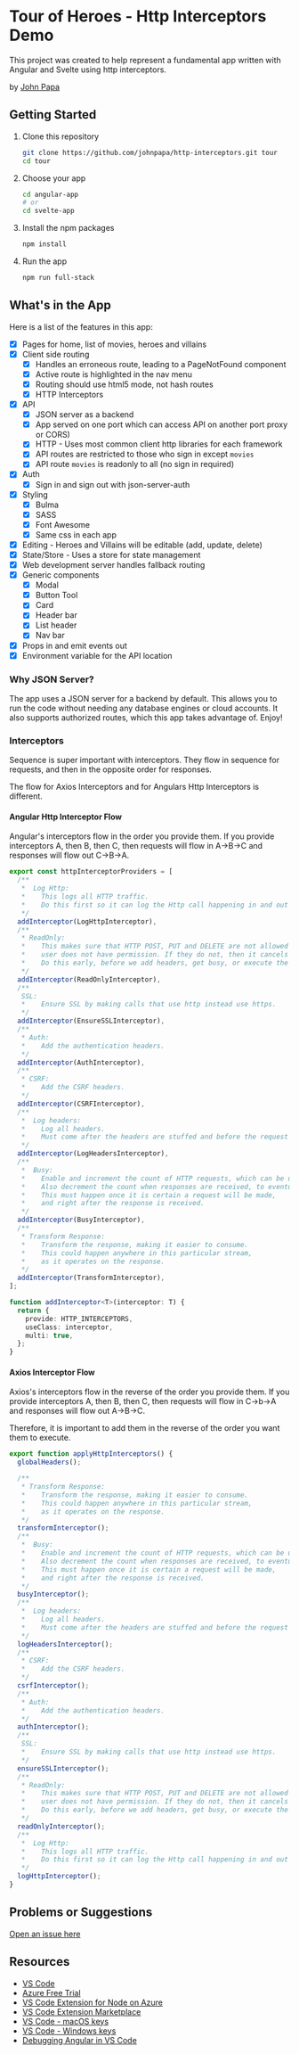 # Tour of Heroes - Http Interceptors Demo

This project was created to help represent a fundamental app written with Angular and Svelte using http interceptors.

by [John Papa](http://twitter.com/john_papa)

## Getting Started

1. Clone this repository

   ```bash
   git clone https://github.com/johnpapa/http-interceptors.git tour
   cd tour
   ```

1. Choose your app

   ```bash
   cd angular-app
   # or
   cd svelte-app
   ```

1. Install the npm packages

   ```bash
   npm install
   ```

1. Run the app

   ```bash
   npm run full-stack
   ```

## What's in the App

Here is a list of the features in this app:

- [x] Pages for home, list of movies, heroes and villains
- [x] Client side routing
  - [x] Handles an erroneous route, leading to a PageNotFound component
  - [x] Active route is highlighted in the nav menu
  - [x] Routing should use html5 mode, not hash routes
  - [x] HTTP Interceptors
- [x] API
  - [x] JSON server as a backend
  - [x] App served on one port which can access API on another port proxy or CORS)
  - [x] HTTP - Uses most common client http libraries for each framework
  - [x] API routes are restricted to those who sign in except `movies`
  - [x] API route `movies` is readonly to all (no sign in required)
- [x] Auth
  - [x] Sign in and sign out with json-server-auth
- [x] Styling
  - [x] Bulma
  - [x] SASS
  - [x] Font Awesome
  - [x] Same css in each app
- [x] Editing - Heroes and Villains will be editable (add, update, delete)
- [x] State/Store - Uses a store for state management
- [x] Web development server handles fallback routing
- [x] Generic components
  - [x] Modal
  - [x] Button Tool
  - [x] Card
  - [x] Header bar
  - [x] List header
  - [x] Nav bar
- [x] Props in and emit events out
- [x] Environment variable for the API location

### Why JSON Server?

The app uses a JSON server for a backend by default. This allows you to run the code without needing any database engines or cloud accounts. It also supports authorized routes, which this app takes advantage of. Enjoy!

### Interceptors

Sequence is super important with interceptors. They flow in sequence for requests, and then in the opposite order for responses.

The flow for Axios Interceptors and for Angulars Http Interceptors is different.

#### Angular Http Interceptor Flow

Angular's interceptors flow in the order you provide them. If you provide interceptors A, then B, then C, then requests will flow in A->B->C and responses will flow out C->B->A.

```typescript
export const httpInterceptorProviders = [
  /**
   *  Log Http:
   *    This logs all HTTP traffic.
   *    Do this first so it can log the Http call happening in and out (last).
   */
  addInterceptor(LogHttpInterceptor),
  /**
   * ReadOnly:
   *    This makes sure that HTTP POST, PUT and DELETE are not allowed if the
   *    user does not have permission. If they do not, then it cancels the request.
   *    Do this early, before we add headers, get busy, or execute the request.
   */
  addInterceptor(ReadOnlyInterceptor),
  /**
   SSL:
   *    Ensure SSL by making calls that use http instead use https.
   */
  addInterceptor(EnsureSSLInterceptor),
  /**
   * Auth:
   *    Add the authentication headers.
   */
  addInterceptor(AuthInterceptor),
  /**
   * CSRF:
   *    Add the CSRF headers.
   */
  addInterceptor(CSRFInterceptor),
  /**
   *  Log headers:
   *    Log all headers.
   *    Must come after the headers are stuffed and before the request is made.
   */
  addInterceptor(LogHeadersInterceptor),
  /**
   *  Busy:
   *    Enable and increment the count of HTTP requests, which can be used to show a busy indicator.
   *    Also decrement the count when responses are received, to eventually turn off the busy indicator.
   *    This must happen once it is certain a request will be made,
   *    and right after the response is received.
   */
  addInterceptor(BusyInterceptor),
  /**
   * Transform Response:
   *    Transform the response, making it easier to consume.
   *    This could happen anywhere in this particular stream,
   *    as it operates on the response.
   */
  addInterceptor(TransformInterceptor),
];

function addInterceptor<T>(interceptor: T) {
  return {
    provide: HTTP_INTERCEPTORS,
    useClass: interceptor,
    multi: true,
  };
}
```

#### Axios Interceptor Flow

Axios's interceptors flow in the reverse of the order you provide them. If you provide interceptors A, then B, then C, then requests will flow in C->b->A and responses will flow out A->B->C.

Therefore, it is important to add them in the reverse of the order you want them to execute.

```typescript
export function applyHttpInterceptors() {
  globalHeaders();

  /**
   * Transform Response:
   *    Transform the response, making it easier to consume.
   *    This could happen anywhere in this particular stream,
   *    as it operates on the response.
   */
  transformInterceptor();
  /**
   *  Busy:
   *    Enable and increment the count of HTTP requests, which can be used to show a busy indicator.
   *    Also decrement the count when responses are received, to eventually turn off the busy indicator.
   *    This must happen once it is certain a request will be made,
   *    and right after the response is received.
   */
  busyInterceptor();
  /**
   *  Log headers:
   *    Log all headers.
   *    Must come after the headers are stuffed and before the request is made.
   */
  logHeadersInterceptor();
  /**
   * CSRF:
   *    Add the CSRF headers.
   */
  csrfInterceptor();
  /**
   * Auth:
   *    Add the authentication headers.
   */
  authInterceptor();
  /**
   SSL:
   *    Ensure SSL by making calls that use http instead use https.
   */
  ensureSSLInterceptor();
  /**
   * ReadOnly:
   *    This makes sure that HTTP POST, PUT and DELETE are not allowed if the
   *    user does not have permission. If they do not, then it cancels the request.
   *    Do this early, before we add headers, get busy, or execute the request.
   */
  readOnlyInterceptor();
  /**
   *  Log Http:
   *    This logs all HTTP traffic.
   *    Do this first so it can log the Http call happening in and out (last).
   */
  logHttpInterceptor();
}
```

## Problems or Suggestions

[Open an issue here](/issues)

## Resources

- [VS Code](https://code.visualstudio.com/?WT.mc_id=javascript-0000-jopapa)
- [Azure Free Trial](https://azure.microsoft.com/free/?WT.mc_id=javascript-0000-jopapa)
- [VS Code Extension for Node on Azure](https://marketplace.visualstudio.com/items?itemName=ms-vscode.vscode-node-azure-pack&WT.mc_id=javascript-0000-jopapa)
- [VS Code Extension Marketplace](https://marketplace.visualstudio.com/vscode?WT.mc_id=javascript-0000-jopapa)
- [VS Code - macOS keys](https://code.visualstudio.com/shortcuts/keyboard-shortcuts-macos.pdf?WT.mc_id=javascript-0000-jopapa)
- [VS Code - Windows keys](https://code.visualstudio.com/shortcuts/keyboard-shortcuts-windows.pdf?WT.mc_id=javascript-0000-jopapa)
- [Debugging Angular in VS Code](https://code.visualstudio.com/docs/nodejs/angular-tutorial?WT.mc_id=javascript-0000-jopapa)
